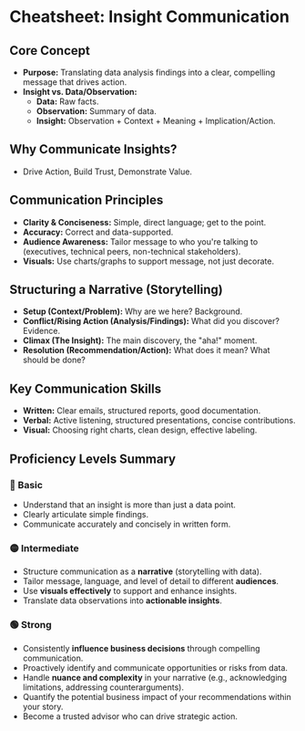 # Cheatsheet: Insight Communication

## Core Concept
*   **Purpose:** Translating data analysis findings into a clear, compelling message that drives action.
*   **Insight vs. Data/Observation:**
    *   **Data:** Raw facts.
    *   **Observation:** Summary of data.
    *   **Insight:** Observation + Context + Meaning + Implication/Action.

## Why Communicate Insights?
*   Drive Action, Build Trust, Demonstrate Value.

## Communication Principles
*   **Clarity & Conciseness:** Simple, direct language; get to the point.
*   **Accuracy:** Correct and data-supported.
*   **Audience Awareness:** Tailor message to who you're talking to (executives, technical peers, non-technical stakeholders).
*   **Visuals:** Use charts/graphs to support message, not just decorate.

## Structuring a Narrative (Storytelling)
*   **Setup (Context/Problem):** Why are we here? Background.
*   **Conflict/Rising Action (Analysis/Findings):** What did you discover? Evidence.
*   **Climax (The Insight):** The main discovery, the "aha!" moment.
*   **Resolution (Recommendation/Action):** What does it mean? What should be done?

## Key Communication Skills
*   **Written:** Clear emails, structured reports, good documentation.
*   **Verbal:** Active listening, structured presentations, concise contributions.
*   **Visual:** Choosing right charts, clean design, effective labeling.

## Proficiency Levels Summary

### 🔵 Basic
*   Understand that an insight is more than just a data point.
*   Clearly articulate simple findings.
*   Communicate accurately and concisely in written form.

### 🟡 Intermediate
*   Structure communication as a **narrative** (storytelling with data).
*   Tailor message, language, and level of detail to different **audiences**.
*   Use **visuals effectively** to support and enhance insights.
*   Translate data observations into **actionable insights**.

### 🟢 Strong
*   Consistently **influence business decisions** through compelling communication.
*   Proactively identify and communicate opportunities or risks from data.
*   Handle **nuance and complexity** in your narrative (e.g., acknowledging limitations, addressing counterarguments).
*   Quantify the potential business impact of your recommendations within your story.
*   Become a trusted advisor who can drive strategic action.
